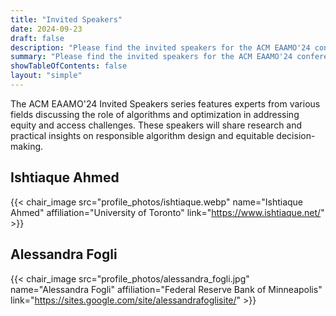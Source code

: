 ```yaml
---
title: "Invited Speakers"
date: 2024-09-23
draft: false
description: "Please find the invited speakers for the ACM EAAMO'24 conference."
summary: "Please find the invited speakers for the ACM EAAMO'24 conference."
showTableOfContents: false
layout: "simple"
---
```


The ACM EAAMO'24 Invited Speakers series features experts from various fields discussing the role of algorithms and optimization in addressing equity and access challenges. These speakers will share research and practical insights on responsible algorithm design and equitable decision-making.

## Ishtiaque Ahmed

{{< chair_image src="profile_photos/ishtiaque.webp" name="Ishtiaque Ahmed" affiliation="University of Toronto" link="https://www.ishtiaque.net/" >}}

## Alessandra Fogli

{{< chair_image src="profile_photos/alessandra_fogli.jpg" name="Alessandra Fogli" affiliation="Federal Reserve Bank of Minneapolis" link="https://sites.google.com/site/alessandrafoglisite/" >}}

